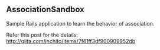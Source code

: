 ## AssociationSandbox

Sample Rails application to learn the behavior of association.

Refer this post for the details: http://qiita.com/jnchito/items/7f41ff3df900909952db
